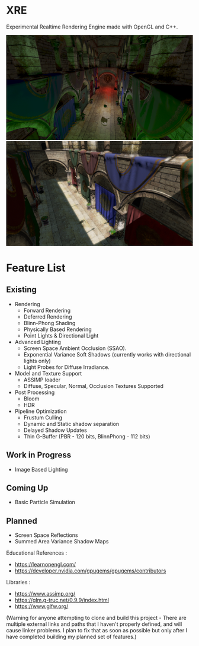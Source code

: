 # XRE
Experimental Realtime Rendering Engine made with OpenGL and C++.


![alt text](https://github.com/AnupamSahu/XRE/blob/main/Screenshot%20(17).png)
![alt text](https://github.com/AnupamSahu/XRE/blob/main/Sponza_sun.png)

# Feature List
## Existing ##
* Rendering
   * Forward Rendering
   * Deferred Rendering
   * Blinn-Phong Shading
   * Physically Based Rendering
   * Point Lights & Directional Light
* Advanced Lighting
   * Screen Space Ambient Occlusion (SSAO).
   * Exponential Variance Soft Shadows (currently works with directional lights only)
   * Light Probes for Diffuse Irradiance.
* Model and Texture Support
  * ASSIMP loader
  * Diffuse, Specular, Normal, Occlusion Textures Supported
* Post Processing
  * Bloom
  * HDR
* Pipeline Optimization
  * Frustum Culling
  * Dynamic and Static shadow separation
  * Delayed Shadow Updates
  * Thin G-Buffer (PBR - 120 bits, BlinnPhong - 112 bits)

## Work in Progress ##
* Image Based Lighting

## Coming Up ##
* Basic Particle Simulation

## Planned ##
* Screen Space Reflections
* Summed Area Variance Shadow Maps

Educational References :
* https://learnopengl.com/
* https://developer.nvidia.com/gpugems/gpugems/contributors

Libraries :
* https://www.assimp.org/
* https://glm.g-truc.net/0.9.9/index.html
* https://www.glfw.org/

(Warning for anyone attempting to clone and build this project - There are multiple external links and paths that I haven't properly defined, and will cause linker problems. I plan to fix that as soon as possible but only after I have completed building my planned set of features.)
